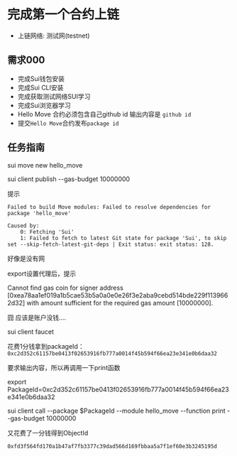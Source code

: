 # 完成第一个合约上链
- 上链网络: 测试网(testnet)

## 需求000
- 完成Sui钱包安装 
- 完成Sui CLI安装
- 完成获取测试网络SUI学习 
- 完成Sui浏览器学习
- Hello Move 合约必须包含自己github id  输出内容是 `github id` 
- 提交`Hello Move`合约发布`package id`

## 任务指南

sui move new hello_move 

sui client publish --gas-budget 10000000

提示
```
Failed to build Move modules: Failed to resolve dependencies for package 'hello_move'

Caused by:
    0: Fetching 'Sui'
    1: Failed to fetch to latest Git state for package 'Sui', to skip set --skip-fetch-latest-git-deps | Exit status: exit status: 128.
```
好像是没有网

export设置代理后，提示

Cannot find gas coin for signer address [0xea78aa1ef019a1b5cae53b5a0a0e0e26f3e2aba9cebd514bde229f1139662d32] with amount sufficient for the required gas amount [10000000].

囧 应该是账户没钱....

sui client faucet

花费1分钱拿到packageId：
`0xc2d352c61157be0413f02653916fb777a0014f45b594f66ea23e341e0b6daa32`

要求输出内容，所以再调用一下print函数

export PackageId=0xc2d352c61157be0413f02653916fb777a0014f45b594f66ea23e341e0b6daa32

sui client call --package $PackageId --module hello_move --function print --gas-budget 10000000

又花费了一分钱得到ObjectId

`0xfd3f564fd170a1b47af7fb3377c39dad566d169fbbaa5a7f1ef60e3b3245195d`



